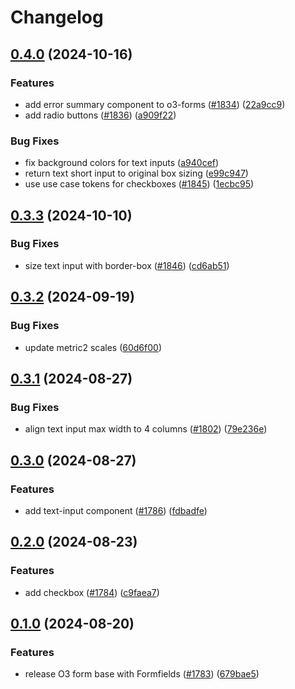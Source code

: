 # Changelog

## [0.4.0](https://github.com/Financial-Times/origami/compare/o3-form-v0.3.3...o3-form-v0.4.0) (2024-10-16)


### Features

* add error summary component to o3-forms ([#1834](https://github.com/Financial-Times/origami/issues/1834)) ([22a9cc9](https://github.com/Financial-Times/origami/commit/22a9cc951205a3d74fca5dd5e5b1f51fb624e08f))
* add radio buttons ([#1836](https://github.com/Financial-Times/origami/issues/1836)) ([a909f22](https://github.com/Financial-Times/origami/commit/a909f22b34d5971563f1b95398ee65bf3db151b8))


### Bug Fixes

* fix background colors for text inputs ([a940cef](https://github.com/Financial-Times/origami/commit/a940cefe86f6349c7faf208cb1246a3f9512017a))
* return text short input to original box sizing ([e99c947](https://github.com/Financial-Times/origami/commit/e99c94713d0a6ac74139f68cad34c4edb524e9de))
* use use case tokens for checkboxes ([#1845](https://github.com/Financial-Times/origami/issues/1845)) ([1ecbc95](https://github.com/Financial-Times/origami/commit/1ecbc95a18234535496512c2358bf973fb252d9b))

## [0.3.3](https://github.com/Financial-Times/origami/compare/o3-form-v0.3.2...o3-form-v0.3.3) (2024-10-10)


### Bug Fixes

* size text input with border-box ([#1846](https://github.com/Financial-Times/origami/issues/1846)) ([cd6ab51](https://github.com/Financial-Times/origami/commit/cd6ab51f223c45ce33e355a6041a2f441677b58c))

## [0.3.2](https://github.com/Financial-Times/origami/compare/o3-form-v0.3.1...o3-form-v0.3.2) (2024-09-19)


### Bug Fixes

* update metric2 scales ([60d6f00](https://github.com/Financial-Times/origami/commit/60d6f003617849c56ddc6d3167d8bc8d98405724))


## [0.3.1](https://github.com/Financial-Times/origami/compare/o3-form-v0.3.0...o3-form-v0.3.1) (2024-08-27)


### Bug Fixes

* align text input max width to 4 columns ([#1802](https://github.com/Financial-Times/origami/issues/1802)) ([79e236e](https://github.com/Financial-Times/origami/commit/79e236e424af35bcd50d66eb872b86dd809be498))

## [0.3.0](https://github.com/Financial-Times/origami/compare/o3-form-v0.2.0...o3-form-v0.3.0) (2024-08-27)


### Features

* add text-input component ([#1786](https://github.com/Financial-Times/origami/issues/1786)) ([fdbadfe](https://github.com/Financial-Times/origami/commit/fdbadfea1f65ed24b554c042f1cb899bc6301e5b))

## [0.2.0](https://github.com/Financial-Times/origami/compare/o3-form-v0.1.0...o3-form-v0.2.0) (2024-08-23)


### Features

* add checkbox ([#1784](https://github.com/Financial-Times/origami/issues/1784)) ([c9faea7](https://github.com/Financial-Times/origami/commit/c9faea79c2815b1fe163a6f8734fb56196f0abb4))

## [0.1.0](https://github.com/Financial-Times/origami/compare/o3-form-v0.0.1...o3-form-v0.1.0) (2024-08-20)


### Features

* release O3 form base with Formfields ([#1783](https://github.com/Financial-Times/origami/issues/1783)) ([679bae5](https://github.com/Financial-Times/origami/commit/679bae531519aad357401851c0a4ea179b657c58))
